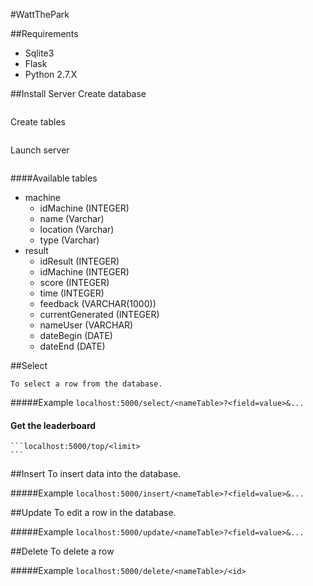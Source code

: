 #WattThePark

##Requirements
* Sqlite3
* Flask
* Python 2.7.X

##Install Server
Create database
```sqlite3 nameDataBase
```

Create tables
```.read createTable_v_sqlite.sql
```

Launch server
```python server.py
```

####Available tables
* machine
    * idMachine (INTEGER)
    * name (Varchar)
    * location (Varchar)
    * type (Varchar)
* result
    * idResult (INTEGER)
    * idMachine (INTEGER)
    * score (INTEGER)
    * time (INTEGER)
    * feedback (VARCHAR(1000))
    * currentGenerated (INTEGER)
    * nameUser (VARCHAR)
    * dateBegin (DATE)
    * dateEnd (DATE)

##Select

    To select a row from the database.

#####Example
    ``` localhost:5000/select/<nameTable>?<field=value>&...
    ```

#### Get the leaderboard
    ```localhost:5000/top/<limit> 
    ```

##Insert
    To insert data into the database.

#####Example
    ```localhost:5000/insert/<nameTable>?<field=value>&... 
    ```

##Update
    To edit a row in the database.

#####Example
    ```localhost:5000/update/<nameTable>?<field=value>&...
    ```

##Delete
    To delete a row

#####Example
    ```localhost:5000/delete/<nameTable>/<id>
    ```

